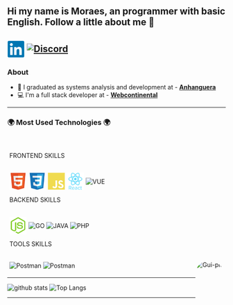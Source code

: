 ## Hi my name is Moraes, an programmer with basic English. Follow a little about me 👋
<a href="https://www.linkedin.com/in/guilherme-moraes-da-silva-b368a81a0/" target="_blank"><img align="center" src="https://raw.githubusercontent.com/devicons/devicon/master/icons/linkedin/linkedin-original.svg" alt="https://www.linkedin.com/in/guilherme-moraes-da-silva-b368a81a0/" height="40" width="40" /></a>
<a href="https://discord.gg/3XdzUsjF" target="_blank"><img align="center" src="https://www.vectorlogo.zone/logos/discordapp/discordapp-tile.svg" alt="Discord" height="40" width="40" /></a>
---

### About
* 🏫 I graduated as systems analysis and development at - **[Anhanguera](https://www.anhanguera.com/)**
* 💻 I'm a full stack developer at - **[Webcontinental](https://www.webcontinental.com.br)**

---

### 🌍 Most Used Technologies 🌍
<div style="display: inline_block; padding:5px;"><br>
    <p font-weight="bold"> FRONTEND SKILLS </p>
    <br>
  <div>
    <img align="center" alt="HTML" height="40" width="40" src="https://raw.githubusercontent.com/devicons/devicon/master/icons/html5/html5-original.svg">
    <img align="center" alt="CSS" height="40" width="40" src="https://raw.githubusercontent.com/devicons/devicon/master/icons/css3/css3-original.svg">
    <img align="center" alt="JS" height="40" width="40" src="https://raw.githubusercontent.com/devicons/devicon/master/icons/javascript/javascript-plain.svg">
    <img align="center" alt="React" height="40" width="40" src="https://raw.githubusercontent.com/devicons/devicon/master/icons/react/react-original-wordmark.svg">
    <img align="center" alt="VUE" height="40" width="40" src="https://www.vectorlogo.zone/logos/vuejs/vuejs-icon.svg">
  </div>
    <p font-weight="bold"> BACKEND SKILLS </p>
    <br>
  <div>
    <img align="center" alt="NodeJs" height="40" width="40" src="https://raw.githubusercontent.com/devicons/devicon/master/icons/nodejs/nodejs-original.svg">
    <img align="center" alt="GO" height="40" width="40" src="https://www.vectorlogo.zone/logos/golang/golang-icon.svg">
    <img align="center" alt="JAVA" height="40" width="40" src="https://www.vectorlogo.zone/logos/java/java-icon.svg">
    <img align="center" alt="PHP" height="40" width="40" src="https://www.vectorlogo.zone/logos/php/php-icon.svg">
  </div>
    <p font-weight="bold"> TOOLS SKILLS </p>
    <br>
  <div>
    <img align="center" alt="Postman" height="40" width="40" src="https://www.vectorlogo.zone/logos/getpostman/getpostman-icon.svg">
    <img align="center" alt="Postman" height="40" width="40" src="https://www.vectorlogo.zone/logos/docker/docker-icon.svg">
    <img align="right" alt="Gui-pic" height="145" style="border-radius:30px;" src="https://cdn.discordapp.com/attachments/341705145006030848/1012203839669153843/61_Sem_Titulo_20220825003623.png">
  </div>
</div>

---
<div  style="display: inline_flex;">
  <img src="https://github-readme-stats.vercel.app/api?username=Moraeszz2&show_icons=true&theme=tokyonight" alt="github stats" width="340 !important"/> 
  <img src="https://github-readme-stats.vercel.app/api/top-langs/?username=Moraeszz2&exclude_repo=processos,createLabb&langs_count=7&layout=compact&theme=tokyonight" alt="Top Langs" width="340 !important"/>
</div>

---
